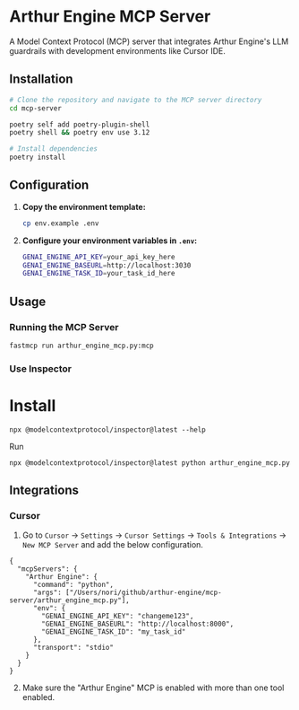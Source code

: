 # Arthur Engine MCP Server

A Model Context Protocol (MCP) server that integrates Arthur Engine's LLM guardrails with development environments like Cursor IDE.

## Installation

```bash
# Clone the repository and navigate to the MCP server directory
cd mcp-server

poetry self add poetry-plugin-shell
poetry shell && poetry env use 3.12

# Install dependencies
poetry install
```

## Configuration

1. **Copy the environment template:**
   ```bash
   cp env.example .env
   ```

2. **Configure your environment variables in `.env`:**
   ```bash
   GENAI_ENGINE_API_KEY=your_api_key_here
   GENAI_ENGINE_BASEURL=http://localhost:3030
   GENAI_ENGINE_TASK_ID=your_task_id_here
   ```

## Usage

### Running the MCP Server

```bash
fastmcp run arthur_engine_mcp.py:mcp
```

### Use Inspector
# Install
```
npx @modelcontextprotocol/inspector@latest --help
```

Run
```
npx @modelcontextprotocol/inspector@latest python arthur_engine_mcp.py
```

## Integrations

### Cursor
1. Go to `Cursor` -> `Settings` -> `Cursor Settings` -> `Tools & Integrations` -> `New MCP Server` and add the below configuration.
```
{
  "mcpServers": {
    "Arthur Engine": {
      "command": "python",
      "args": ["/Users/nori/github/arthur-engine/mcp-server/arthur_engine_mcp.py"],
      "env": {
        "GENAI_ENGINE_API_KEY": "changeme123",
        "GENAI_ENGINE_BASEURL": "http://localhost:8000",
        "GENAI_ENGINE_TASK_ID": "my_task_id"
      },
      "transport": "stdio"
    }
  }
}
```
2. Make sure the "Arthur Engine" MCP is enabled with more than one tool enabled.
